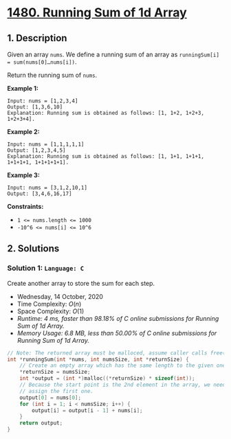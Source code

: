 # [1480. Running Sum of 1d Array](https://leetcode.com/problems/running-sum-of-1d-array)

## 1. Description

Given an array `nums`. We define a running sum of an array as `runningSum[i] = sum(nums[0]…nums[i])`.

Return the running sum of `nums`.

**Example 1:**

```
Input: nums = [1,2,3,4]
Output: [1,3,6,10]
Explanation: Running sum is obtained as follows: [1, 1+2, 1+2+3, 1+2+3+4].
```

**Example 2:**

```
Input: nums = [1,1,1,1,1]
Output: [1,2,3,4,5]
Explanation: Running sum is obtained as follows: [1, 1+1, 1+1+1, 1+1+1+1, 1+1+1+1+1].
```

**Example 3:**

```
Input: nums = [3,1,2,10,1]
Output: [3,4,6,16,17]
```

**Constraints:**

- `1 <= nums.length <= 1000`
- `-10^6 <= nums[i] <= 10^6`

## 2. Solutions

### Solution 1: `Language: C`

Create another array to store the sum for each step.

- Wednesday, 14 October, 2020
- Time Complexity: $O(n)$
- Space Complexity: $O(1)$
- *Runtime: 4 ms, faster than 98.18% of C online submissions for Running Sum of 1d Array.*
- *Memory Usage: 6.8 MB, less than 50.00% of C online submissions for Running Sum of 1d Array.*

```C
// Note: The returned array must be malloced, assume caller calls free().
int *runningSum(int *nums, int numsSize, int *returnSize) {
    // Create an empty array which has the same length to the given one.
    *returnSize = numsSize;
    int *output = (int *)malloc((*returnSize) * sizeof(int));
    // Because the start point is the 2nd element in the array, we need to
    // assign the first one.
    output[0] = nums[0];
    for (int i = 1; i < numsSize; i++) {
        output[i] = output[i - 1] + nums[i];
    }
    return output;
}
```
